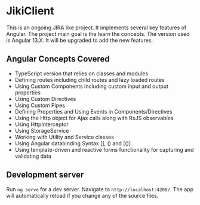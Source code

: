 # JikiClient
This is an ongoing JIRA like project. It implements several key features of Angular.
The project main goal is the learn the concepts. 
The version used is Angular 13.X. It will be upgraded to add the new features.   

## Angular Concepts Covered
* TypeScript version that relies on classes and modules
* Defining routes including child routes and lazy loaded routes
* Using Custom Components including custom input and output properties
* Using Custom Directives
* Using Custom Pipes
* Defining Properties and Using Events in Components/Directives
* Using the Http object for Ajax calls along with RxJS observables
* Using HttpInterceptor
* Using StorageService
* Working with Utility and Service classes
* Using Angular databinding Syntax [], () and [()]
* Using template-driven and reactive forms functionality for capturing and validating data

## Development server

Run `ng serve` for a dev server. Navigate to `http://localhost:4200/`. The app will automatically reload if you change any of the source files.
